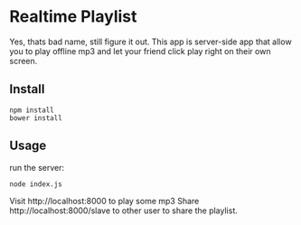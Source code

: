 Realtime Playlist
=================

Yes, thats bad name, still figure it out.
This app is server-side app that allow you to play offline mp3 and let your friend click play right on their own screen.

Install
-------
```
npm install
bower install
```

Usage
-----
run the server:
```
node index.js
```
Visit http://localhost:8000 to play some mp3
Share  http://localhost:8000/slave to other user to share the playlist.
